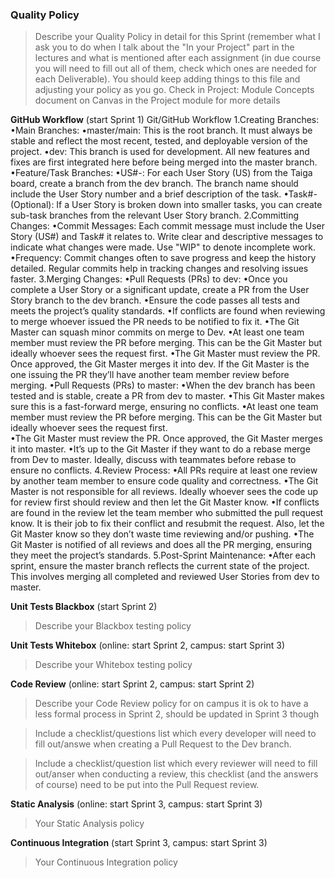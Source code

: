 ### Quality Policy
> Describe your Quality Policy in detail for this Sprint (remember what I ask you to do when I talk about the "In your Project" part in the lectures and what is mentioned after each assignment (in due course you will need to fill out all of them, check which ones are needed for each Deliverable). You should keep adding things to this file and adjusting your policy as you go.
> Check in Project: Module Concepts document on Canvas in the Project module for more details 

**GitHub Workflow** (start Sprint 1)
  Git/GitHub Workflow
1.Creating Branches:
	•Main Branches:
		•master/main: This is the root branch. It must always be stable and reflect the most recent, tested, and deployable version of the project.
		•dev: This branch is used for development. All new features and fixes are first integrated here before being merged into the master branch.
	•Feature/Task Branches:
		•US#-<short description>: For each User Story (US) from the Taiga board, create a branch from the dev branch. The branch name should include the User Story number and a brief description of the task.
		•Task#-<short description> (Optional): If a User Story is broken down into smaller tasks, you can create sub-task branches from the relevant User Story branch.
2.Committing Changes:
	•Commit Messages: Each commit message must include the User Story (US#) and Task# it relates to. Write clear and descriptive messages to indicate what changes were made. Use "WIP" to denote incomplete work.
	•Frequency: Commit changes often to save progress and keep the history detailed. Regular commits help in tracking changes and resolving issues faster.
3.Merging Changes:
	•Pull Requests (PRs) to dev:
		•Once you complete a User Story or a significant update, create a PR from the User Story branch to the dev branch.
		•Ensure the code passes all tests and meets the project’s quality standards.
		•If conflicts are found when reviewing to merge whoever issued the PR needs to be notified to fix it. 
		•The Git Master can squash minor commits on merge to Dev.
		•At least one team member must review the PR before merging. This can be the Git Master but ideally whoever sees the request first. 
		•The Git Master must review the PR. Once approved, the Git Master merges it into dev. If the Git Master is the one issuing the PR they’ll have another team member review before merging.
	•Pull Requests (PRs) to master:
		•When the dev branch has been tested and is stable, create a PR from dev to master.
		•This Git Master makes sure this is a fast-forward merge, ensuring no conflicts.
		•At least one team member must review the PR before merging. This can be the Git Master but ideally whoever sees the request first.  
		•The Git Master must review the PR. Once approved, the Git Master merges it into master.
		•It’s up to the Git Master if they want to do a rebase merge from Dev to master.  Ideally, discuss with teammates before rebase to ensure no conflicts. 
4.Review Process:
	•All PRs require at least one review by another team member to ensure code quality and correctness. 
	•The Git Master is not responsible for all reviews.  Ideally whoever sees the code up for review first should review and then let the Git Master know. 
	•If conflicts are found in the review let the team member who submitted the pull request know. It is their job to fix their conflict and resubmit the request.  Also, let the Git Master know so they don’t waste time reviewing and/or pushing. 
	•The Git Master is notified of all reviews and does all the PR merging, ensuring they meet the project’s standards.
5.Post-Sprint Maintenance:
	•After each sprint, ensure the master branch reflects the current state of the project. This involves merging all completed and reviewed User Stories from dev to master.


**Unit Tests Blackbox** (start Sprint 2)
  > Describe your Blackbox testing policy 

 **Unit Tests Whitebox** (online: start Sprint 2, campus: start Sprint 3)
  > Describe your Whitebox testing policy 

**Code Review** (online: start Sprint 2, campus: start Sprint 2)
  > Describe your Code Review policy for on campus it is ok to have a less formal process in Sprint 2, should be updated in Sprint 3 though

  > Include a checklist/questions list which every developer will need to fill out/answe when creating a Pull Request to the Dev branch. 

  > Include a checklist/question list which every reviewer will need to fill out/anser when conducting a review, this checklist (and the answers of course) need to be put into the Pull Request review.

**Static Analysis**  (online: start Sprint 3, campus: start Sprint 3)
  > Your Static Analysis policy   

**Continuous Integration**  (start Sprint 3, campus: start Sprint 3)
  > Your Continuous Integration policy
